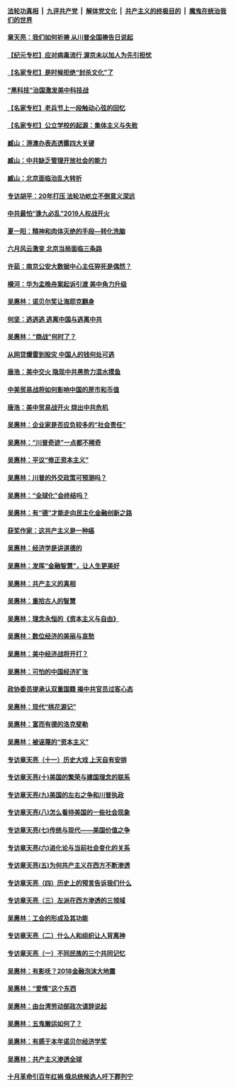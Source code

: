 ####  [法轮功真相](../../../../basic/blob/master/README.md?t=06251402) &nbsp;|&nbsp; [九评共产党](../../../../9ping.md/blob/master/README.md?t=06251402) &nbsp;|&nbsp; [解体党文化](../../../../jtdwh.md/blob/master/README.md?t=06251402)  &nbsp;|&nbsp; [共产主义的终极目的](../../../../gczydzjmd.md/blob/master/README.md?t=06251402) &nbsp;|&nbsp; [魔鬼在统治我们的世界](../../../../mgztzwmdsj.md/blob/master/README.md?t=06251402) 

#### [章天亮：我们如何祈祷 从川普全国祷告日说起](../pages/nsc423/n11944627.md?t=06251402) 

#### [【纪元专栏】应对病毒流行 渥京未以加人为先引担忧](../pages/nsc423/n11875714.md?t=06251402) 

#### [【名家专栏】是时候拒绝“封杀文化”了](../pages/nsc423/n11814093.md?t=06251402) 

#### [“黑科技”治国激发美中科技战](../pages/nsc423/n11638056.md?t=06251402) 

#### [【名家专栏】老兵节上一段触动心弦的回忆](../pages/nsc423/n11646016.md?t=06251402) 

#### [【名家专栏】公立学校的起源：集体主义与失败](../pages/nsc423/n11601833.md?t=06251402) 

#### [臧山：港澳办表态透露四大关键](../pages/nsc423/n11421628.md?t=06251402) 

#### [臧山：中共缺乏管理开放社会的能力](../pages/nsc423/n11407457.md?t=06251402) 

#### [臧山：北京面临治乱大转折](../pages/nsc423/n11406895.md?t=06251402) 

#### [专访胡平：20年打压 法轮功屹立不倒意义深远](../pages/nsc423/n11398800.md?t=06251402) 

#### [中共最怕“逢九必乱”2019人权战开火](../pages/nsc423/n11385248.md?t=06251402) 

#### [夏一阳：精神和肉体灭绝的手段—转化洗脑](../pages/nsc423/n11368250.md?t=06251402) 

#### [六月风云激变 北京当局面临三条路](../pages/nsc423/n11313668.md?t=06251402) 

#### [许茹：南京公安大数据中心主任猝死是偶然？](../pages/nsc423/n11064744.md?t=06251402) 

#### [横河：华为孟晚舟案起诉引渡 美中角力升级](../pages/nsc423/n11027230.md?t=06251402) 

#### [吴惠林：诺贝尔奖让海耶克翻身](../pages/nsc423/n10890049.md?t=06251402) 

#### [何坚：逃逃逃 逃离中国与逃离中共](../pages/nsc423/n10592891.md?t=06251402) 

#### [吴惠林：“商战”何时了？](../pages/nsc423/n10573558.md?t=06251402) 

#### [从网贷爆雷到股灾 中国人的钱何处可逃](../pages/nsc423/n10572800.md?t=06251402) 

#### [唐浩：美中交火 隐现中共黑势力混水摸鱼](../pages/nsc423/n10544040.md?t=06251402) 

#### [中美贸易战将如何影响中国的房市和币值](../pages/nsc423/n10543697.md?t=06251402) 

#### [唐浩：美中贸易战开火 烧出中共危机](../pages/nsc423/n10540126.md?t=06251402) 

#### [吴惠林：企业家是否应负较多的“社会责任”](../pages/nsc423/n10535022.md?t=06251402) 

#### [吴惠林：“川普奇迹”一点都不稀奇](../pages/nsc423/n10512808.md?t=06251402) 

#### [吴惠林：平议“修正资本主义”](../pages/nsc423/n10495724.md?t=06251402) 

#### [吴惠林：川普的外交政策可预测吗？](../pages/nsc423/n10462387.md?t=06251402) 

#### [吴惠林：“全球化”会终结吗？](../pages/nsc423/n10452838.md?t=06251402) 

#### [吴惠林：有“德”才能走向民主化金融创新之路](../pages/nsc423/n10432292.md?t=06251402) 

#### [获奖作家：这共产主义是一种癌](../pages/nsc423/n10431541.md?t=06251402) 

#### [吴惠林：经济学是讲道德的](../pages/nsc423/n10398014.md?t=06251402) 

#### [吴惠林：发挥“金融智慧”，让人生更美好](../pages/nsc423/n10375019.md?t=06251402) 

#### [吴惠林：共产主义的真相](../pages/nsc423/n10351394.md?t=06251402) 

#### [吴惠林：重拾古人的智慧](../pages/nsc423/n10337691.md?t=06251402) 

#### [吴惠林：理念永恒的《资本主义与自由》](../pages/nsc423/n10316274.md?t=06251402) 

#### [吴惠林：数位经济的美丽与哀愁](../pages/nsc423/n10292946.md?t=06251402) 

#### [吴惠林：美中经济战将开打？](../pages/nsc423/n10258825.md?t=06251402) 

#### [吴惠林：可怕的中国经济扩张](../pages/nsc423/n10219147.md?t=06251402) 

#### [政协委员提承认双重国籍 揭中共官员过客心态](../pages/nsc423/n10208809.md?t=06251402) 

#### [吴惠林：现代“桃花源记”](../pages/nsc423/n10185234.md?t=06251402) 

#### [吴惠林：富而有德的洛克斐勒](../pages/nsc423/n10142264.md?t=06251402) 

#### [吴惠林：被诬蔑的“资本主义”](../pages/nsc423/n10124816.md?t=06251402) 

#### [专访章天亮（十一）历史大戏 上天自有安排](../pages/nsc423/n10094905.md?t=06251402) 

#### [专访章天亮(十)美国的繁荣与建国理念的联系](../pages/nsc423/n10094899.md?t=06251402) 

#### [专访章天亮(九)美国的左右之争和川普执政](../pages/nsc423/n10094889.md?t=06251402) 

#### [专访章天亮(八)怎么看待美国的一些社会现象](../pages/nsc423/n10094857.md?t=06251402) 

#### [专访章天亮(七)传统与现代——美国价值之争](../pages/nsc423/n10093140.md?t=06251402) 

#### [专访章天亮(六)进化论与当前社会变化的关系](../pages/nsc423/n10092036.md?t=06251402) 

#### [专访章天亮(五)为何共产主义在西方不断渗透](../pages/nsc423/n10083620.md?t=06251402) 

#### [专访章天亮（四）历史上的预言告诉我们什么](../pages/nsc423/n10083606.md?t=06251402) 

#### [专访章天亮（三）左派在西方渗透的三领域](../pages/nsc423/n10081115.md?t=06251402) 

#### [吴惠林：工会的形成及其功能](../pages/nsc423/n10080633.md?t=06251402) 

#### [专访章天亮（二）什么人和组织让人背离神](../pages/nsc423/n10076637.md?t=06251402) 

#### [专访章天亮（一）不同民族的三个共同记忆](../pages/nsc423/n10074188.md?t=06251402) 

#### [吴惠林：有影呒？2018金融泡沫大地震](../pages/nsc423/n10040534.md?t=06251402) 

#### [吴惠林：“爱情”这个东西](../pages/nsc423/n10019423.md?t=06251402) 

#### [吴惠林：由台湾劳动部政次请辞说起](../pages/nsc423/n9979679.md?t=06251402) 

#### [吴惠林：五鬼搬运如何了？](../pages/nsc423/n9925338.md?t=06251402) 

#### [吴惠林：有感于本年诺贝尔经济学奖](../pages/nsc423/n9871883.md?t=06251402) 

#### [吴惠林：共产主义渗透全球](../pages/nsc423/n9812748.md?t=06251402) 

#### [十月革命引百年红祸 俄总统候选人吁下葬列宁](../pages/nsc423/n9810182.md?t=06251402) 

